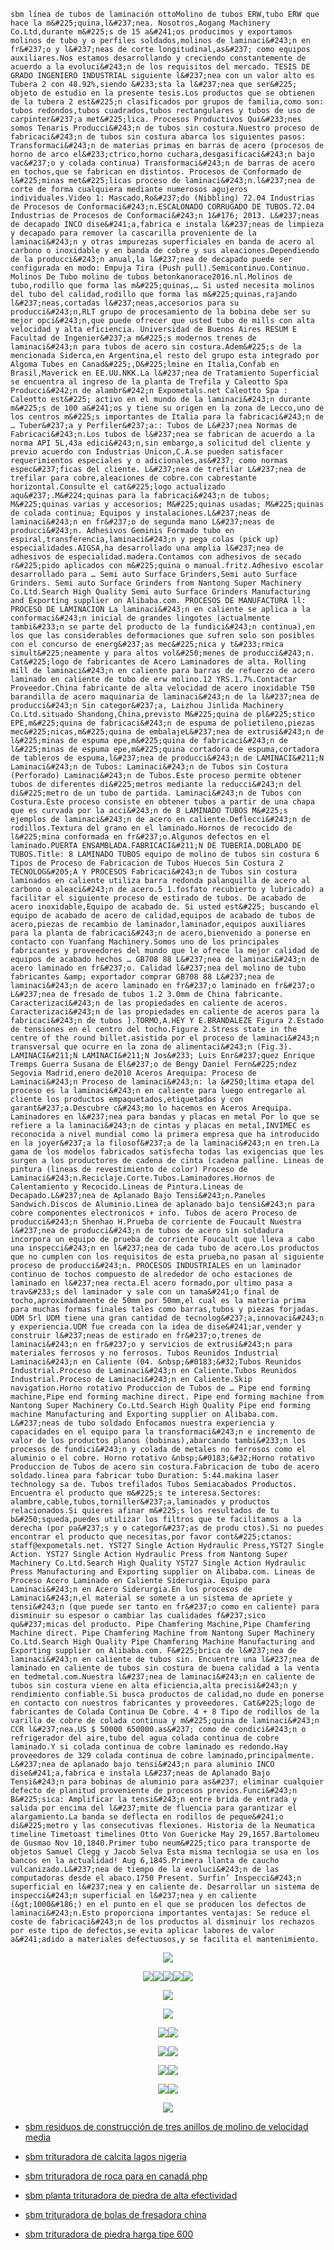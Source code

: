 
```
sbm línea de tubos de laminación ottoMolino de tubos ERW,tubo ERW que hace la m&#225;quina,l&#237;nea. Nosotros,Aogang Machinery Co.Ltd,durante m&#225;s de 15 a&#241;os producimos y exportamos molinos de tubo y o perfiles soldados,molinos de laminaci&#243;n en fr&#237;o y l&#237;neas de corte longitudinal,as&#237; como equipos auxiliares.Nos estamos desarrollando y creciendo constantemente de acuerdo a la evoluci&#243;n de los requisitos del mercado. TESIS DE GRADO INGENIERO INDUSTRIAL siguiente l&#237;nea con un valor alto es Tubera 2 con 48.92%,siendo &#233;sta la l&#237;nea que ser&#225; objeto de estudio en la presente tesis.Los productos que se obtienen de la tubera 2 est&#225;n clasificados por grupos de familia,como son: tubos redondos,tubos cuadrados,tubos rectangulares y tubos de uso de carpinter&#237;a met&#225;lica. Procesos Productivos Qui&#233;nes somos Tenaris Producci&#243;n de tubos sin costura.Nuestro proceso de fabricaci&#243;n de tubos sin costura abarca los siguientes pasos: Transformaci&#243;n de materias primas en barras de acero (procesos de horno de arco el&#233;ctrico,horno cuchara,desgasificaci&#243;n bajo vac&#237;o y colada continua) Transformaci&#243;n de barras de acero en tochos,que se fabrican en distintos. Procesos de Conformado de l&#225;minas met&#225;licas proceso de laminaci&#243;n.l&#237;nea de corte de forma cualquiera mediante numerosos agujeros individuales.Video 1: Mascado,Ro&#237;do (Nibbling) 72.04 Industrias de Procesos de Conformaci&#243;n.ESCALONADO CORRUGADO DE TUBOS.72.04 Industrias de Procesos de Conformaci&#243;n 1&#176; 2013. L&#237;neas de decapado INCO dise&#241;a,fabrica e instala l&#237;neas de limpieza y decapado para remover la cascarilla proveniente de la laminaci&#243;n y otras impurezas superficiales en banda de acero al carbono o inoxidable y en banda de cobre y sus aleaciones.Dependiendo de la producci&#243;n anual,la l&#237;nea de decapado puede ser configurada en modo: Empuja Tira (Push pull).Semicontinuo.Continuo. Molinos De Tubo molino de tubos betonkanorace2016.nl.Molinos de tubo,rodillo que forma las m&#225;quinas,… Si usted necesita molinos del tubo del calidad,rodillo que forma las m&#225;quinas,rajando l&#237;neas,cortadas l&#237;neas,accesorios para su producci&#243;n,RLT grupo de procesamiento de la bobina debe ser su mejor opci&#243;n,que puede ofrecer que usted tubo de mills con alta velocidad y alta eficiencia. Universidad de Buenos Aires RESUM E Facultad de Ingenier&#237;a m&#225;s modernos trenes de laminaci&#243;n para tubos de acero sin costura.Adem&#225;s de la mencionada Siderca,en Argentina,el resto del grupo esta integrado por Algoma Tubes en Canad&#225;,D&#225;lmine en Italia,Confab en Brasil,Maverick en EE.UU.NKK.La l&#237;nea de Tratamiento Superficial se encuentra al ingreso de la planta de Trefila y Caleotto Spa Producci&#242;n de alambr&#242;n Expometals.net Caleotto Spa : Caleotto est&#225; activo en el mundo de la laminaci&#243;n durante m&#225;s de 100 a&#241;os y tiene su origen en la zona de Lecco,uno de los centros m&#225;s importantes de Italia para la fabricaci&#243;n de … Tuber&#237;a y Perfiler&#237;a:: Tubos de L&#237;nea Normas de Fabricaci&#243;n.Los tubos de l&#237;nea se fabrican de acuerdo a la norma API 5L,43a edici&#243;n,sin embargo,a solicitud del cliente y previo acuerdo con Industrias Unicon,C.A.se pueden satisfacer requerimientos especiales y o adicionales,as&#237; como normas espec&#237;ficas del cliente. L&#237;nea de trefilar L&#237;nea de trefilar para cobre,aleaciones de cobre.con cabrestante horizontal.Consulte el cat&#225;logo actualizado aqu&#237;.M&#224;quinas para la fabricaci&#243;n de tubos; M&#225;quinas varias y accesorios; M&#225;quinas usadas; M&#225;quinas de colada continua; Equipos y instalaciones.L&#237;neas de laminaci&#243;n en fr&#237;o de segunda mano L&#237;neas de producci&#243;n. Adhesivos Geminis Formado tubo en espiral,transferencia,laminaci&#243;n y pega colas (pick up) especialidades.AIGSA,ha desarrollado una amplia l&#237;nea de adhesivos de especialidad.madera.Contamos con adhesivos de secado r&#225;pido aplicados con m&#225;quina o manual.fritz.Adhesivo escolar desarrollado para … Semi auto Surface Grinders,Semi auto Surface Grinders. Semi auto Surface Grinders from Nantong Super Machinery Co.Ltd.Search High Quality Semi auto Surface Grinders Manufacturing and Exporting supplier on Alibaba.com. PROCESOS DE MANUFACTURA ll: PROCESO DE LAMINACION La laminaci&#243;n en caliente se aplica a la conformaci&#243;n inicial de grandes lingotes (actualmente tambi&#233;n se parte del producto de la fundici&#243;n continua),en los que las considerables deformaciones que sufren solo son posibles con el concurso de energ&#237;as mec&#225;nica y t&#233;rmica simult&#225;neamente y para altos vol&#250;menes de producci&#243;n. Cat&#225;logo de fabricantes de Acero Laminadores de alta. Rolling mill de laminaci&#243;n en caliente para barras de refuerzo de acero laminado en caliente de tubo de erw molino.12 YRS.1.7%.Contactar Proveedor.China fabricante de alta velocidad de acero inoxidable T50 barandilla de acero maquinaria de laminaci&#243;n de la l&#237;nea de producci&#243;n Sin categor&#237;a, Laizhou Jinlida Machinery Co.Ltd.situado Shandong,China,previsto M&#225;quina de pl&#225;stico EPE,m&#225;quina de fabricaci&#243;n de espuma de polietileno,piezas mec&#225;nicas,m&#225;quina de embalajeL&#237;nea de extrusi&#243;n de l&#225;minas de espuma epe,m&#225;quina de fabricaci&#243;n de l&#225;minas de espuma epe,m&#225;quina cortadora de espuma,cortadora de tableros de espuma,l&#237;nea de producci&#243;n de LAMINACI&#211;N Laminaci&#243;n de Tubos: Laminaci&#243;n de Tubos sin Costura (Perforado) Laminaci&#243;n de Tubos.Este proceso permite obtener tubos de diferentes di&#225;metros mediante la reducci&#243;n del di&#225;metro de un tubo de partida. Laminaci&#243;n de Tubos con Costura.Este proceso consiste en obtener tubos a partir de una chapa que es curvada por la acci&#243;n de 8 LAMINADO TUBOS M&#225;s ejemplos de laminaci&#243;n de acero en caliente.Deflecci&#243;n de rodillos.Textura del grano en el laminado.Hornos de recocido de l&#225;mina conformada en fr&#237;o.Algunos defectos en el laminado.PUERTA ENSAMBLADA.FABRICACI&#211;N DE TUBERIA.DOBLADO DE TUBOS.Title: 8 LAMINADO TUBOS equipo de molino de tubos sin costura 6 Tipos de Proceso de Fabricacion de Tubos Huecos Sin Costura 2 TECNOLOG&#205;A Y PROCESOS Fabricaci&#243;n de Tubos sin costura laminados en caliente utiliza barra redonda palanquilla de acero al carbono o aleaci&#243;n de acero.5 1.fosfato recubierto y lubricado) a facilitar el siguiente proceso de estirado de tubos. De acabado de acero inoxidable,Equipo de acabado de. Si usted est&#225; buscando el equipo de acabado de acero de calidad,equipos de acabado de tubos de acero,piezas de recambio de laminador,laminador,equipos auxiliares para la planta de fabricaci&#243;n de acero,bienvenido a ponerse en contacto con Yuanfang Machinery.Somos uno de los principales fabricantes y proveedores del mundo que le ofrece la mejor calidad de equipos de acabado hechos … GB708 88 L&#237;nea de laminaci&#243;n de acero laminado en fr&#237;o. Calidad l&#237;nea del molino de tubo fabricantes &amp; exportador comprar GB708 88 L&#237;nea de laminaci&#243;n de acero laminado en fr&#237;o laminado en fr&#237;o L&#237;nea de fresado de tubos 1.2 3.0mm de China fabricante. Caracterizaci&#243;n de las propiedades en caliente de aceros. Caracterizaci&#243;n de las propiedades en caliente de aceros para la fabricaci&#243;n de tubos ].TORMO,A.HEY Y E.BRANDALEZE Figura 2.Estado de tensiones en el centro del tocho.Figure 2.Stress state in the centre of the round billet.asistida por el proceso de laminaci&#243;n transversal que ocurre en la zona de alimentaci&#243;n (Fig.3). LAMINACI&#211;N LAMINACI&#211;N Jos&#233; Luis Enr&#237;quez Enrique Tremps Guerra Susana de El&#237;o de Bengy Daniel Fern&#225;ndez Segovia Madrid,enero de2010 Aceros Arequipa: Proceso de Laminaci&#243;n Proceso de laminaci&#243;n: la &#250;ltima etapa del proceso es la laminaci&#243;n en caliente para luego entregarle al cliente los productos empaquetados,etiquetados y con garant&#237;a.Descubre c&#243;mo lo hacemos en Aceros Arequipa. Laminadores en l&#237;nea para bandas y placas en metal Por lo que se refiere a la laminaci&#243;n de cintas y placas en metal,INVIMEC es reconocida a nivel mundial como la primera empresa que ha introducido en la joyer&#237;a la filosof&#237;a de la laminaci&#243;n en tren.La gama de los modelos fabricados satisfecha todas las exigencias que les surgen a los productores de cadena de cinta (cadena palline. Lineas de pintura (lineas de revestimiento de color) Proceso de Laminaci&#243;n.Reciclaje.Corte.Tubos.Laminadores.Hornos de Calentamiento y Recocido.Lineas de Pintura.Lineas de Decapado.L&#237;nea de Aplanado Bajo Tensi&#243;n.Paneles Sandwich.Discos de Aluminio.Linea de aplanado bajo tensi&#243;n para cobre componentes electronicos + info. Tubos de acero Proceso de producci&#243;n Shenhao H.Prueba de corriente de Foucault Nuestra l&#237;nea de producci&#243;n de tubos de acero sin soldadura incorpora un equipo de prueba de corriente Foucault que lleva a cabo una inspecci&#243;n en l&#237;nea de cada tubo de acero.Los productos que no cumplen con los requisitos de esta prueba,no pasan al siguiente proceso de producci&#243;n. PROCESOS INDUSTRIALES en un laminador continuo de tochos compuesto de alrededor de ocho estaciones de laminado en l&#237;nea recta.El acero formado,por ultimo pasa a trav&#233;s del laminador y sale con un tama&#241;o final de tocho,aproximadamente de 50mm por 50mm,el cual es la materia prima para muchas formas finales tales como barras,tubos y piezas forjadas. UDM Srl UDM tiene una gran cantidad de tecnolog&#237;a,innovaci&#243;n y experiencia.UDM fue creada con la idea de dise&#241;ar,vender y construir l&#237;neas de estirado en fr&#237;o,trenes de laminaci&#243;n en fr&#237;o y servicios de extrusi&#243;n para materiales ferrosos y no ferrosos. Tubos Reunidos Industrial Laminaci&#243;n en Caliente (04. &nbsp;&#0183;&#32;Tubos Reunidos Industrial.Proceso de Laminaci&#243;n en Caliente.Tubos Reunidos Industrial.Proceso de Laminaci&#243;n en Caliente.Skip navigation.Horno rotativo Produccion de Tubos de … Pipe end forming machine,Pipe end forming machine direct. Pipe end forming machine from Nantong Super Machinery Co.Ltd.Search High Quality Pipe end forming machine Manufacturing and Exporting supplier on Alibaba.com. L&#237;neas de tubo soldado Enfocamos nuestra experiencia y capacidades en el equipo para la transformaci&#243;n e incremento de valor de los productos planos (bobinas),abarcando tambi&#233;n los procesos de fundici&#243;n y colada de metales no ferrosos como el aluminio o el cobre. Horno rotativo &nbsp;&#0183;&#32;Horno rotativo Produccion de Tubos de acero sin costura.Fabricacion de tubo de acero soldado.linea para fabricar tubo Duration: 5:44.makina laser technology sa de. Tubos trefilados Tubos Semiacabados Productos. Encuentra el producto que m&#225;s te interesa.Sectores: alambre,cable,tubos,torniller&#237;a,laminados y productos relacionados.Si quieres afinar m&#225;s los resultados de tu b&#250;squeda,puedes utilizar los filtros que te facilitamos a la derecha (por pa&#237;s y o categor&#237;as de produ ctos).Si no puedes encontrar el producto que necesitas,por favor cont&#225;ctanos: staff@expometals.net. YST27 Single Action Hydraulic Press,YST27 Single Action. YST27 Single Action Hydraulic Press from Nantong Super Machinery Co.Ltd.Search High Quality YST27 Single Action Hydraulic Press Manufacturing and Exporting supplier on Alibaba.com. Lineas de Proceso Acero Laminado en Caliente Siderurgia. Equipo para Laminaci&#243;n en Acero Siderurgia.En los procesos de Laminaci&#243;n,el material se somete a un sistema de apriete y tensi&#243;n (que puede ser tanto en fr&#237;o como en caliente) para disminuir su espesor o cambiar las cualidades f&#237;sico qu&#237;micas del producto. Pipe Chamfering Machine,Pipe Chamfering Machine direct. Pipe Chamfering Machine from Nantong Super Machinery Co.Ltd.Search High Quality Pipe Chamfering Machine Manufacturing and Exporting supplier on Alibaba.com. F&#225;brica de l&#237;nea de laminaci&#243;n en caliente de tubos sin. Encuentre una l&#237;nea de laminado en caliente de tubos sin costura de buena calidad a la venta en tedmetal.com.Nuestra l&#237;nea de laminaci&#243;n en caliente de tubos sin costura viene en alta eficiencia,alta precisi&#243;n y rendimiento confiable.Si busca productos de calidad,no dude en ponerse en contacto con nuestros fabricantes y proveedores. Cat&#225;logo de fabricantes de Colada Continua De Cobre. 4 + 8 Tipo de rodillos de la varilla de cobre de colada continua y m&#225;quina de laminaci&#243;n CCR l&#237;nea.US $ 50000 650000.as&#237; como de condici&#243;n o refrigerador del aire,tubo del agua colada continua de cobre laminado.Y si colada continua de cobre laminado es redondo.Hay proveedores de 329 colada continua de cobre laminado,principalmente. L&#237;nea de aplanado bajo tensi&#243;n para aluminio INCO dise&#241;a,fabrica e instala L&#237;neas de Aplanado Bajo Tensi&#243;n para bobinas de aluminio para as&#237; eliminar cualquier defecto de planitud proveniente de procesos previos.Funci&#243;n B&#225;sica: Amplificar la tensi&#243;n entre brida de entrada y salida por encima del l&#237;mite de fluencia para garantizar el alargamiento.La banda se deflecta en rodillos de peque&#241;o di&#225;metro y las consecutivas flexiones. Historia de la Neumatica timeline Timetoast timelines Otto Von Guericke May 29,1657.Bartolomeu de Gusmao Nov 10,1840.Primer tubo neum&#225;tico para transporte de objetos Samuel Clegg y Jacob Selva Esta misma tecnlogia se usa en los bancos en la actualidad! Aug 6,1845.Primera llanta de caucho vulcanizado.L&#237;nea de tiempo de la evoluci&#243;n de las computadoras desde el abaco.1750 Present. Surfin’ Inspecci&#243;n superficial en l&#237;nea y en caliente de. Desarrollar un sistema de inspecci&#243;n superficial en l&#237;nea y en caliente (&gt;1000&#186;) en el punto en el que se producen los defectos de laminaci&#243;n.Esto proporciona importantes ventajas: Se reduce el coste de fabricaci&#243;n de los productos al disminuir los rechazos por este tipo de defectos,se evita aplicar labores de valor a&#241;adido a materiales defectuosos,y se facilita el mantenimiento. 
```

<div align="center">

<a href="https://es-crusher.shibang-china.com/github&k=sbm+l%C3%ADnea+de+tubos+de+laminaci%C3%B3n+otto"><img src="https://static.shibang-china.com/es/crusher/logo.jpg"></a>

<a href="https://es-crusher.shibang-china.com/github&k=sbm+l%C3%ADnea+de+tubos+de+laminaci%C3%B3n+otto"><img src="https://static.shibang-china.com/es/crusher/index.jpg"></a><a href="https://es-crusher.shibang-china.com/material.htmlgithub&k=sbm+l%C3%ADnea+de+tubos+de+laminaci%C3%B3n+otto"><img src="https://static.shibang-china.com/es/crusher/material.jpg"></a><a href="https://es-crusher.shibang-china.com/application.htmlgithub&k=sbm+l%C3%ADnea+de+tubos+de+laminaci%C3%B3n+otto"><img src="https://static.shibang-china.com/es/crusher/application.jpg"></a><a href="https://es-crusher.shibang-china.com/aboutus.htmlgithub&k=sbm+l%C3%ADnea+de+tubos+de+laminaci%C3%B3n+otto"><img src="https://static.shibang-china.com/es/crusher/aboutus.jpg"></a><a href="https://es-crusher.shibang-china.com/contact.htmlgithub&k=sbm+l%C3%ADnea+de+tubos+de+laminaci%C3%B3n+otto"><img src="https://static.shibang-china.com/es/crusher/contact.jpg"></a>

<a href="https://es-crusher.shibang-china.com/github&k=sbm+l%C3%ADnea+de+tubos+de+laminaci%C3%B3n+otto"><img src="https://static.shibang-china.com/es/crusher/banner.jpg"></a>

<a href="https://swt.shibang-china.com/github&k=sbm+l%C3%ADnea+de+tubos+de+laminaci%C3%B3n+otto"><img src="https://static.shibang-china.com/es/crusher/text.jpg"></a>

<a href="https://swt.shibang-china.com/github&k=sbm+l%C3%ADnea+de+tubos+de+laminaci%C3%B3n+otto"><img src="https://static.shibang-china.com/es/crusher/chat.jpg"></a><a href="https://es-crusher.shibang-china.com/contact.htmlgithub&k=sbm+l%C3%ADnea+de+tubos+de+laminaci%C3%B3n+otto"><img src="https://static.shibang-china.com/es/crusher/message.jpg"></a>

<a href="https://es-crusher.shibang-china.com/products/pe.htmlgithub&k=sbm+l%C3%ADnea+de+tubos+de+laminaci%C3%B3n+otto"><img src="https://static.shibang-china.com/es/crusher/pe.jpg"></a><a href="https://es-crusher.shibang-china.com/products/pf.htmlgithub&k=sbm+l%C3%ADnea+de+tubos+de+laminaci%C3%B3n+otto"><img src="https://static.shibang-china.com/es/crusher/pf.jpg"></a>

<a href="https://es-crusher.shibang-china.com/products/hpt.htmlgithub&k=sbm+l%C3%ADnea+de+tubos+de+laminaci%C3%B3n+otto"><img src="https://static.shibang-china.com/es/crusher/hpt.jpg"></a><a href="https://es-crusher.shibang-china.com/products/vsi.htmlgithub&k=sbm+l%C3%ADnea+de+tubos+de+laminaci%C3%B3n+otto"><img src="https://static.shibang-china.com/es/crusher/vsi.jpg"></a>

<a href="https://es-crusher.shibang-china.com/products/klv.htmlgithub&k=sbm+l%C3%ADnea+de+tubos+de+laminaci%C3%B3n+otto"><img src="https://static.shibang-china.com/es/crusher/klv.jpg"></a><a href="https://es-crusher.shibang-china.com/products/portable.htmlgithub&k=sbm+l%C3%ADnea+de+tubos+de+laminaci%C3%B3n+otto"><img src="https://static.shibang-china.com/es/crusher/portable.jpg"></a>

<a href="https://swt.shibang-china.com/github&k=sbm+l%C3%ADnea+de+tubos+de+laminaci%C3%B3n+otto"><img src="https://static.shibang-china.com/es/crusher/case.jpg"></a>

</div>


* [sbm residuos de construcción de tres anillos de molino de velocidad media](sbm%20residuos%20de%20construcci%C3%B3n%20de%20tres%20anillos%20de%20molino%20de%20velocidad%20media.md)

* [sbm trituradora de calcita lagos nigeria](sbm%20trituradora%20de%20calcita%20lagos%20nigeria.md)

* [sbm trituradora de roca para en canadá php](sbm%20trituradora%20de%20roca%20para%20en%20canad%C3%A1%20php.md)

* [sbm planta trituradora de piedra de alta efectividad](sbm%20planta%20trituradora%20de%20piedra%20de%20alta%20efectividad.md)

* [sbm trituradora de bolas de fresadora china](sbm%20trituradora%20de%20bolas%20de%20fresadora%20china.md)

* [sbm trituradora de piedra harga tipe 600](sbm%20trituradora%20de%20piedra%20harga%20tipe%20600.md)